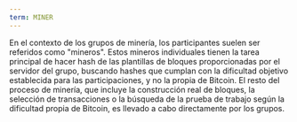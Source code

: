 ```yaml
---
term: MINER
---
```


En el contexto de los grupos de minería, los participantes suelen ser referidos como "mineros". Estos mineros individuales tienen la tarea principal de hacer hash de las plantillas de bloques proporcionadas por el servidor del grupo, buscando hashes que cumplan con la dificultad objetivo establecida para las participaciones, y no la propia de Bitcoin. El resto del proceso de minería, que incluye la construcción real de bloques, la selección de transacciones o la búsqueda de la prueba de trabajo según la dificultad propia de Bitcoin, es llevado a cabo directamente por los grupos.